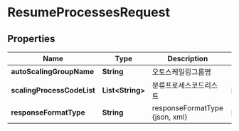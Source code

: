 
# ResumeProcessesRequest

## Properties
Name | Type | Description | Notes
------------ | ------------- | ------------- | -------------
**autoScalingGroupName** | **String** | 오토스케일링그룹명 | 
**scalingProcessCodeList** | **List&lt;String&gt;** | 분류프로세스코드리스트 |  [optional]
**responseFormatType** | **String** | responseFormatType {json, xml} |  [optional]



